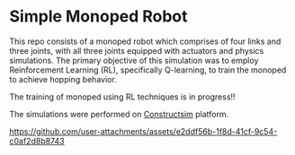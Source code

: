 # Simple Monoped Robot

This repo consists of a monoped robot which comprises of four links and three joints, 
with all three joints equipped with actuators and physics simulations. 
The primary objective of this simulation was to employ Reinforcement Learning (RL), 
specifically Q-learning, to train the monoped to achieve hopping behavior. 

The training of monoped using RL techniques is in progress!!

The simulations were performed on [Constructsim](https://www.theconstructsim.com) platform.



https://github.com/user-attachments/assets/e2ddf56b-1f8d-41cf-9c54-c0af2d8b8743

